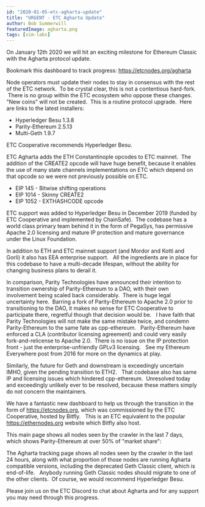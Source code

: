 ```yaml
---
id: "2020-01-05-etc-agharta-update"
title: "URGENT - ETC Agharta Update"
author: Bob Summerwill
featuredImage: agharta.png
tags: [vim-labs]
---
```


On January 12th 2020 we will hit an exciting milestone for Ethereum Classic with the Agharta protocol update.

Bookmark this dashboard to track progress:
https://etcnodes.org/agharta

Node operators must update their nodes to stay in consensus with the rest of the ETC network.  To be crystal clear, this is not a contentious hard-fork.   There is no group within the ETC ecosystem who oppose these changes.  "New coins" will not be created.  This is a routine protocol upgrade.  Here are links to the latest installers:

* Hyperledger Besu 1.3.8
* Parity-Ethereum 2.5.13
* Multi-Geth 1.9.7

ETC Cooperative recommends Hyperledger Besu.

ETC Agharta adds the ETH Constantinople opcodes to ETC mainnet.  The addition of the CREATE2 opcode will have huge benefit, because it enables the use of many state channels implementations on ETC which depend on that opcode so we were not previously possible on ETC.

* EIP 145 - Bitwise shifting operations
* EIP 1014 - Skinny CREATE2
* EIP 1052 - EXTHASHCODE opcode

ETC support was added to Hyperledger Besu in December 2019 (funded by ETC Cooperative and implemented by ChainSafe).  The codebase has a world class primary team behind it in the form of PegaSys, has permissive Apache 2.0 licensing and mature IP protection and mature governance under the Linux Foundation.

In addition to ETH and ETC mainnet support (and Mordor and Kotti and Gorli) it also has EEA enterprise support.   All the ingredients are in place for this codebase to have a multi-decade lifespan, without the ability for changing business plans to derail it.

In comparison, Parity Technologies have announced their intention to transition ownership of Parity-Ethereum to a DAO, with their own involvement being scaled back considerably.  There is huge legal uncertainty here.  Barring a fork of Parity-Ethereum to Apache 2.0 prior to transitioning to the DAO, it makes no sense for ETC Cooperative to participate there, regretful though that decision would be.   I have faith that Parity Technologies will not make the same mistake twice, and condemn Parity-Ethereum to the same fate as cpp-ethereum.   Parity-Ethereum have enforced a CLA (contributor licensing agreement) and could very easily fork-and-relicense to Apache 2.0.  There is no issue on the IP protection front - just the enterprise-unfriendly GPLv3 licensing.   See my Ethereum Everywhere post from 2016 for more on the dynamics at play.

Similarly, the future for Geth and downstream is exceedingly uncertain IMHO, given the pending transition to ETH2.   That codebase also has same IP and licensing issues which hindered cpp-ethereum.  Unresolved today and exceedingly unlikely ever to be resolved, because these matters simply do not concern the maintainers.

We have a fantastic new dashboard to help us through the transition in the form of https://etcnodes.org, which was commissioned by the ETC Cooperative, hosted by Bitfly.   This is an ETC equivalent to the popular https://ethernodes.org website which Bitfly also host.

This main page shows all nodes seen by the crawler in the last 7 days, which shows Parity-Ethereum at over 50% of "market share":

The Agharta tracking page shows all nodes seen by the crawler in the last 24 hours, along with what proportion of those nodes are running Agharta compatible versions, including the deprecated Geth Classic client, which is end-of-life.   Anybody running Geth Classic nodes should migrate to one of the other clients.  Of course, we would recommend Hyperledger Besu.

Please join us on the ETC Discord to chat about Agharta and for any support you may need through this progress.
